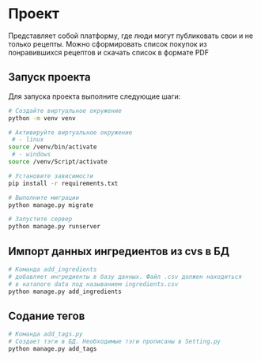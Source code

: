 # Проект 
Представляет собой платформу, где люди могут публиковать свои и не только рецепты.
Можно сформировать список покупок из понравившихся рецептов и скачать список в формате PDF

## Запуск проекта

Для запуска проекта выполните следующие шаги:

```bash
# Создайте виртуальное окружение
python -m venv venv

# Активируйте виртуальное окружение
 # - linux
source /venv/bin/activate 
 # - windows
source /venv/Script/activate

# Установите зависимости
pip install -r requirements.txt

# Выполните миграции
python manage.py migrate

# Запустите сервер
python manage.py runserver
```

## Импорт данных ингредиентов из cvs в БД

```bash
# Команда add_ingredients
# добавляет ингредиенты в базу данных. Файл .csv должен находиться 
# в каталоге data под называнием ingredients.csv
python manage.py add_ingredients 
```

## Содание тегов 

```bash
# Команда add_tags.py 
# Создает тэги в БД. Необходимые тэги прописаны в Setting.py
python manage.py add_tags
```
